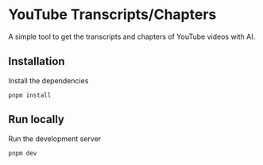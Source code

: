 # YouTube Transcripts/Chapters

A simple tool to get the transcripts and chapters of YouTube videos with AI.

## Installation

Install the dependencies

```shell
pnpm install
```

## Run locally

Run the development server

```shell
pnpm dev
```
